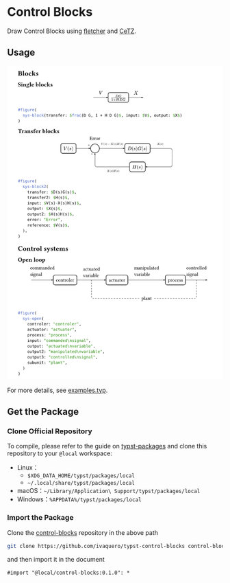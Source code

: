 # Control Blocks

Draw Control Blocks using [fletcher](https://github.com/Jollywatt/typst-fletcher) and [CeTZ](https://github.com/cetz-package/cetz).

## Usage

![example](0.1.0/example.png)

For more details, see [examples.typ](0.1.0/examples/example.typ).

## Get the Package

### Clone Official Repository

To compile, please refer to the guide on [typst-packages](https://github.com/typst/packages) and clone this repository to your `@local` workspace:

- Linux：
  - `$XDG_DATA_HOME/typst/packages/local`
  - `~/.local/share/typst/packages/local`
- macOS：`~/Library/Application\ Support/typst/packages/local`
- Windows：`%APPDATA%/typst/packages/local`

### Import the Package

Clone the [control-blocks](https://github.com/ivaquero/typst-control-blocks) repository in the above path

```bash
git clone https://github.com/ivaquero/typst-control-blocks control-blocks
```

and then import it in the document

```typst
#import "@local/control-blocks:0.1.0": *
```

